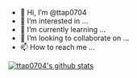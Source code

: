 - 👋 Hi, I’m @ttap0704
- 👀 I’m interested in ...
- 🌱 I’m currently learning ...
- 💞️ I’m looking to collaborate on ...
- 📫 How to reach me ...

<!---
ttap0704/ttap0704 is a ✨ special ✨ repository because its `README.md` (this file) appears on your GitHub profile.
You can click the Preview link to take a look at your changes.
--->

[![ttap0704's github stats](https://github-readme-stats.vercel.app/api/top-langs/?username=ttap0704&show_icons=true&hide_border=true&title_color=004386&icon_color=004386&layout=compact)](https://github.com/ttap0704)
